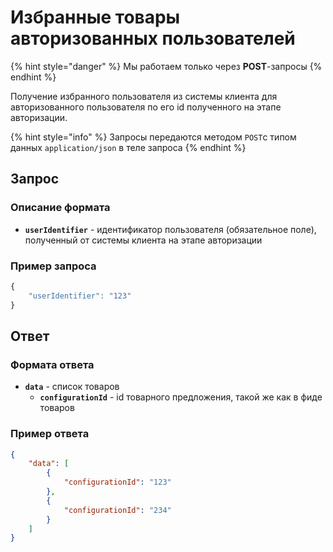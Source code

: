 # Избранные товары авторизованных пользователей

{% hint style="danger" %}
Мы работаем только через **POST**-запросы
{% endhint %}

Получение избранного пользователя из системы клиента для авторизованного пользователя по его id полученного на этапе авторизации.&#x20;

{% hint style="info" %}
Запросы передаются методом `POST`c типом данных `application/json` в теле запроса
{% endhint %}

## Запрос

### Описание формата

* **`userIdentifier`** - идентификатор пользователя (обязательное поле), полученный от системы клиента на этапе авторизации

### Пример запроса

```javascript
{
    "userIdentifier": "123"
}
```

## Ответ

### Формата ответа

* **`data`** - список товаров&#x20;
  * **`configurationId`** - id товарного предложения, такой же как в фиде товаров

### Пример ответа

```json
{
    "data": [
        {
            "configurationId": "123"
        },
        {
            "configurationId": "234"
        }
    ]
}
```
